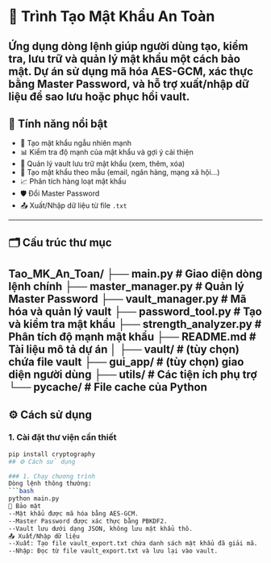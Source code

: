 # 🔐 Trình Tạo Mật Khẩu An Toàn

Ứng dụng dòng lệnh giúp người dùng tạo, kiểm tra, lưu trữ và quản lý mật khẩu một cách bảo mật. Dự án sử dụng mã hóa AES-GCM, xác thực bằng Master Password, và hỗ trợ xuất/nhập dữ liệu để sao lưu hoặc phục hồi vault.
---
## 🧩 Tính năng nổi bật
- 🔐 Tạo mật khẩu ngẫu nhiên mạnh
- 📊 Kiểm tra độ mạnh của mật khẩu và gợi ý cải thiện
- 📁 Quản lý vault lưu trữ mật khẩu (xem, thêm, xóa)
- 🧩 Tạo mật khẩu theo mẫu (email, ngân hàng, mạng xã hội…)
- 📈 Phân tích hàng loạt mật khẩu
- 🛡 Đổi Master Password
- 📤 Xuất/Nhập dữ liệu từ file `.txt`

---

## 🗂 Cấu trúc thư mục
Tao_MK_An_Toan/
├── main.py                  # Giao diện dòng lệnh chính
├── master_manager.py        # Quản lý Master Password
├── vault_manager.py         # Mã hóa và quản lý vault
├── password_tool.py         # Tạo và kiểm tra mật khẩu
├── strength_analyzer.py     # Phân tích độ mạnh mật khẩu
├── README.md                # Tài liệu mô tả dự án
│
├── vault/                   # (tùy chọn) chứa file vault
├── gui_app/                 # (tùy chọn) giao diện người dùng
├── utils/                   # Các tiện ích phụ trợ
└── __pycache__/             # File cache của Python
---

## ⚙️ Cách sử dụng

### 1. Cài đặt thư viện cần thiết

```bash
pip install cryptography
## ⚙️ Cách sử dụng

### 1. Chạy chương trình
Dòng lệnh thông thường:
```bash
python main.py
🔐 Bảo mật
--Mật khẩu được mã hóa bằng AES-GCM.
--Master Password được xác thực bằng PBKDF2.
--Vault lưu dưới dạng JSON, không lưu mật khẩu thô.
📤 Xuất/Nhập dữ liệu
--Xuất: Tạo file vault_export.txt chứa danh sách mật khẩu đã giải mã.
--Nhập: Đọc từ file vault_export.txt và lưu lại vào vault.
